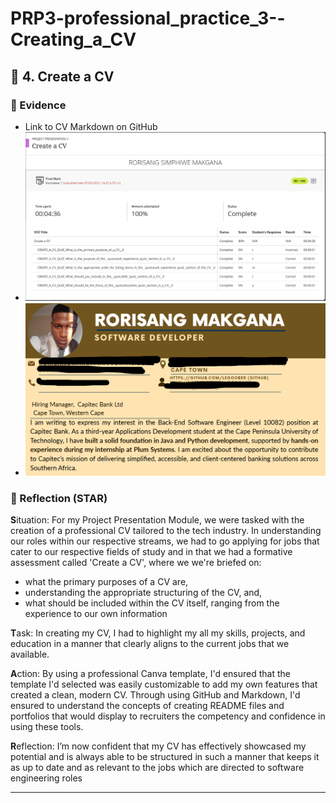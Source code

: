 # PRP3-professional_practice_3--Creating_a_CV

## 📝 4. Create a CV

### 📂 Evidence
- Link to CV Markdown on GitHub
- ![alt text](image.png)
- ![alt text](image-1.png)

### 💭 Reflection (STAR)
**S**ituation: For my Project Presentation Module, we were tasked with the creation of a professional CV tailored to the tech industry. In understanding our roles within our respective streams, we had to go applying for jobs that cater to our respective fields of study and in that we had a formative assessment called 'Create a CV', where we we're briefed on:
 - what the primary purposes of a CV are,
 - understanding the appropriate structuring of the CV, and,
 - what should be included within the CV itself, ranging from the experience to our own information
  
**T**ask: In creating my CV, I had to highlight my all my skills, projects, and education in a manner that clearly aligns to the current jobs that we available.

**A**ction: By using a professional Canva template, I'd ensured that the template I'd selected was easily customizable to add my own features that created a clean, modern CV. Through using GitHub and Markdown, I'd ensured to understand the concepts of creating README files and portfolios that would display to recruiters the competency and confidence in using these tools.

**R**eflection: I’m now confident that my CV has effectively showcased my potential and is always able to be structured in such a manner that keeps it as up to date and as relevant to the jobs which are directed to software engineering roles 

---
